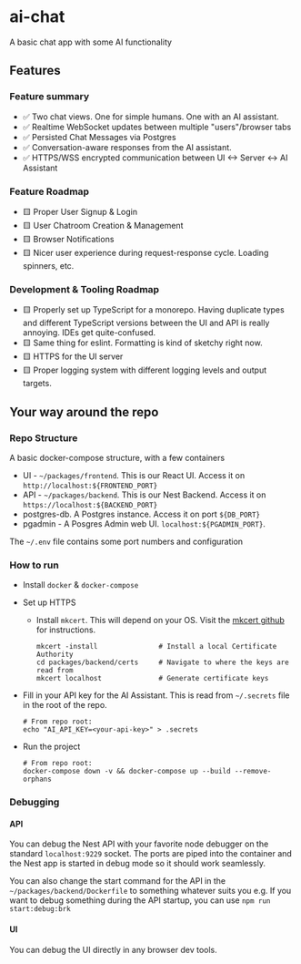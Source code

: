 # ai-chat
A basic chat app with some AI functionality

## Features

### Feature summary

- ✅ Two chat views. One for simple humans. One with an AI assistant.
- ✅ Realtime WebSocket updates between multiple "users"/browser tabs
- ✅ Persisted Chat Messages via Postgres
- ✅ Conversation-aware responses from the AI assistant.
- ✅ HTTPS/WSS encrypted communication between UI <-> Server <-> AI Assistant

### Feature Roadmap

- 🟨 Proper User Signup & Login
- 🟨 User Chatroom Creation & Management
- 🟨 Browser Notifications
- 🟨 Nicer user experience during request-response cycle. Loading spinners, etc.

### Development & Tooling Roadmap
- 🟨 Properly set up TypeScript for a monorepo. Having duplicate types and different TypeScript versions between the UI and API is really annoying. IDEs get quite-confused.
- 🟨 Same thing for eslint. Formatting is kind of sketchy right now.
- 🟨 HTTPS for the UI server
- 🟨 Proper logging system with different logging levels and output targets.

## Your way around the repo

### Repo Structure

A basic docker-compose structure, with a few containers

- UI - `~/packages/frontend`. This is our React UI. Access it on `http://localhost:${FRONTEND_PORT}`
- API - `~/packages/backend`. This is our Nest Backend. Access it on `https://localhost:${BACKEND_PORT}`
- postgres-db. A Postgres instance. Access it on port `${DB_PORT}`
- pgadmin - A Posgres Admin web UI. `localhost:${PGADMIN_PORT}`.

The `~/.env` file contains some port numbers and configuration

### How to run

- Install `docker` & `docker-compose`
- Set up HTTPS
  - Install `mkcert`. This will depend on your OS. Visit the [mkcert github](https://github.com/FiloSottile/mkcert) for instructions.
    ```shell
    mkcert -install               # Install a local Certificate Authority
    cd packages/backend/certs     # Navigate to where the keys are read from
    mkcert localhost              # Generate certificate keys
    ```
- Fill in your API key for the AI Assistant. This is read from `~/.secrets` file in the root of the repo.
    ```shell
    # From repo root:
    echo "AI_API_KEY=<your-api-key>" > .secrets
    ```

- Run the project
  
  ```shell
  # From repo root:
  docker-compose down -v && docker-compose up --build --remove-orphans
  ```

### Debugging

#### API

You can debug the Nest API with your favorite node debugger on the standard `localhost:9229` socket. The ports are piped into the container and the Nest app is started in debug mode so it should work seamlessly.

You can also change the start command for the API in the `~/packages/backend/Dockerfile` to something whatever suits you e.g. If you want to debug something during the API startup, you can use `npm run start:debug:brk`

#### UI

You can debug the UI directly in any browser dev tools.